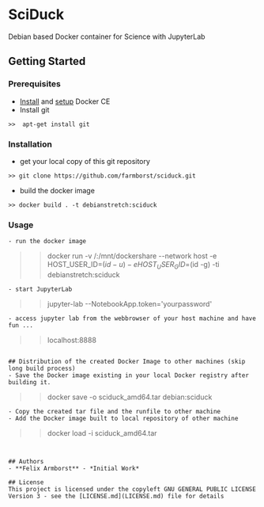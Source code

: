 # SciDuck
Debian based Docker container for Science with JupyterLab


## Getting Started
### Prerequisites
- [Install](https://docs.docker.com/install/linux/docker-ce/debian/#uninstall-docker-ce) and [setup](https://docs.docker.com/install/linux/linux-postinstall/) Docker CE
- Install git
```
>>  apt-get install git
```

### Installation
- get your local copy of this git repository
```
>> git clone https://github.com/farmborst/sciduck.git
```
- build the docker image
```
>> docker build . -t debianstretch:sciduck
```

### Usage
```
- run the docker image
```
>> docker run -v /:/mnt/dockershare --network host -e HOST_USER_ID=$(id -u) -e HOST_USER_GID=$(id -g) -ti debianstretch:sciduck
```
- start JupyterLab

```
>> jupyter-lab --NotebookApp.token='yourpassword' 
```
- access jupyter lab from the webbrowser of your host machine and have fun ...
```
>> localhost:8888
```

## Distribution of the created Docker Image to other machines (skip long build process)
- Save the Docker image existing in your local Docker registry after building it.
```
>> docker save -o sciduck_amd64.tar debian:sciduck
```
- Copy the created tar file and the runfile to other machine
- Add the Docker image built to local repository of other machine
```
>> docker load -i sciduck_amd64.tar
```


## Authors
- **Felix Armborst** - *Initial Work*

## License
This project is licensed under the copyleft GNU GENERAL PUBLIC LICENSE Version 3 - see the [LICENSE.md](LICENSE.md) file for details
